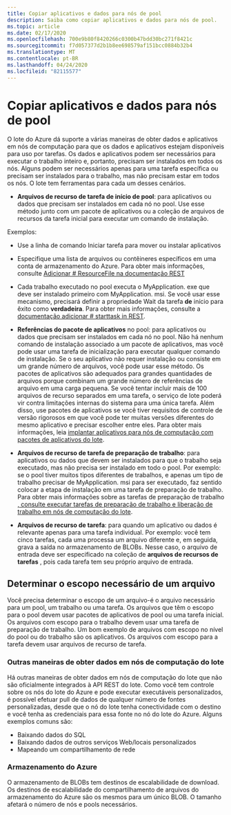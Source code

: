 ```yaml
---
title: Copiar aplicativos e dados para nós de pool
description: Saiba como copiar aplicativos e dados para nós de pool.
ms.topic: article
ms.date: 02/17/2020
ms.openlocfilehash: 700e9b80f8420266c0300b47bdd30bc271f8421c
ms.sourcegitcommit: f7d057377d2b1b8ee698579af151bcc0884b32b4
ms.translationtype: MT
ms.contentlocale: pt-BR
ms.lasthandoff: 04/24/2020
ms.locfileid: "82115577"
---
```

# <a name="copying-applications-and-data-to-pool-nodes"></a>Copiar aplicativos e dados para nós de pool

O lote do Azure dá suporte a várias maneiras de obter dados e aplicativos em nós de computação para que os dados e aplicativos estejam disponíveis para uso por tarefas. Os dados e aplicativos podem ser necessários para executar o trabalho inteiro e, portanto, precisam ser instalados em todos os nós. Alguns podem ser necessários apenas para uma tarefa específica ou precisam ser instalados para o trabalho, mas não precisam estar em todos os nós. O lote tem ferramentas para cada um desses cenários.

- **Arquivos de recurso de tarefa de início de pool**: para aplicativos ou dados que precisam ser instalados em cada nó no pool. Use esse método junto com um pacote de aplicativos ou a coleção de arquivos de recursos da tarefa inicial para executar um comando de instalação.  

Exemplos: 
- Use a linha de comando Iniciar tarefa para mover ou instalar aplicativos

- Especifique uma lista de arquivos ou contêineres específicos em uma conta de armazenamento do Azure. Para obter mais informações, consulte [Adicionar # ResourceFile na documentação REST](https://docs.microsoft.com/rest/api/batchservice/pool/add#resourcefile)

- Cada trabalho executado no pool executa o MyApplication. exe que deve ser instalado primeiro com MyApplication. msi. Se você usar esse mecanismo, precisará definir a propriedade Wait da tarefa **de** início para êxito como **verdadeira**. Para obter mais informações, consulte a [documentação adicionar # starttask in REST](https://docs.microsoft.com/rest/api/batchservice/pool/add#starttask).

- **Referências do pacote de aplicativos** no pool: para aplicativos ou dados que precisam ser instalados em cada nó no pool. Não há nenhum comando de instalação associado a um pacote de aplicativos, mas você pode usar uma tarefa de inicialização para executar qualquer comando de instalação. Se o seu aplicativo não requer instalação ou consiste em um grande número de arquivos, você pode usar esse método. Os pacotes de aplicativos são adequados para grandes quantidades de arquivos porque combinam um grande número de referências de arquivo em uma carga pequena. Se você tentar incluir mais de 100 arquivos de recurso separados em uma tarefa, o serviço de lote poderá vir contra limitações internas do sistema para uma única tarefa. Além disso, use pacotes de aplicativos se você tiver requisitos de controle de versão rigorosos em que você pode ter muitas versões diferentes do mesmo aplicativo e precisar escolher entre eles. Para obter mais informações, leia [implantar aplicativos para nós de computação com pacotes de aplicativos do lote](https://docs.microsoft.com/azure/batch/batch-application-packages).

- **Arquivos de recurso de tarefa de preparação de trabalho**: para aplicativos ou dados que devem ser instalados para que o trabalho seja executado, mas não precisa ser instalado em todo o pool. Por exemplo: se o pool tiver muitos tipos diferentes de trabalhos, e apenas um tipo de trabalho precisar de MyApplication. msi para ser executado, faz sentido colocar a etapa de instalação em uma tarefa de preparação de trabalho. Para obter mais informações sobre as tarefas de preparação de trabalho [, consulte executar tarefas de preparação de trabalho e liberação de trabalho em nós de computação do lote](https://azure.microsoft.com/documentation/articles/batch-job-prep-release/).

- **Arquivos de recurso de tarefa**: para quando um aplicativo ou dados é relevante apenas para uma tarefa individual. Por exemplo: você tem cinco tarefas, cada uma processa um arquivo diferente e, em seguida, grava a saída no armazenamento de BLOBs.  Nesse caso, o arquivo de entrada deve ser especificado na coleção de **arquivos de recursos de tarefas** , pois cada tarefa tem seu próprio arquivo de entrada.

## <a name="determine-the-scope-required-of-a-file"></a>Determinar o escopo necessário de um arquivo

Você precisa determinar o escopo de um arquivo-é o arquivo necessário para um pool, um trabalho ou uma tarefa. Os arquivos que têm o escopo para o pool devem usar pacotes de aplicativos de pool ou uma tarefa inicial. Os arquivos com escopo para o trabalho devem usar uma tarefa de preparação de trabalho. Um bom exemplo de arquivos com escopo no nível do pool ou do trabalho são os aplicativos. Os arquivos com escopo para a tarefa devem usar arquivos de recurso de tarefa.

### <a name="other-ways-to-get-data-onto-batch-compute-nodes"></a>Outras maneiras de obter dados em nós de computação do lote

Há outras maneiras de obter dados em nós de computação do lote que não são oficialmente integrados à API REST do lote. Como você tem controle sobre os nós do lote do Azure e pode executar executáveis personalizados, é possível efetuar pull de dados de qualquer número de fontes personalizadas, desde que o nó do lote tenha conectividade com o destino e você tenha as credenciais para essa fonte no nó do lote do Azure. Alguns exemplos comuns são:

- Baixando dados do SQL
- Baixando dados de outros serviços Web/locais personalizados
- Mapeando um compartilhamento de rede

### <a name="azure-storage"></a>Armazenamento do Azure

O armazenamento de BLOBs tem destinos de escalabilidade de download. Os destinos de escalabilidade do compartilhamento de arquivos do armazenamento do Azure são os mesmos para um único BLOB. O tamanho afetará o número de nós e pools necessários.

